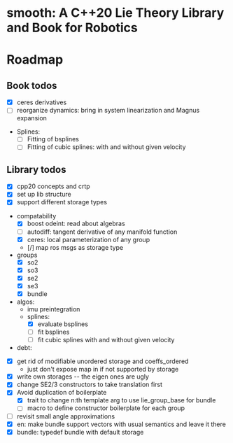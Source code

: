 # smooth: A C++20 Lie Theory Library and Book for Robotics

# Roadmap

## Book todos

- [x] ceres derivatives
- [ ] reorganize dynamics: bring in system linearization and Magnus expansion
- Splines:
  - [ ] Fitting of bsplines
  - [ ] Fitting of cubic splines: with and without given velocity

## Library todos

- [x] cpp20 concepts and crtp
- [x] set up lib structure
- [x] support different storage types
- compatability
  - [x] boost odeint: read about algebras
  - [ ] autodiff: tangent derivative of any manifold function
  - [x] ceres: local parameterization of any group
  - [/] map ros msgs as storage type
- groups
  - [x] so2
  - [x] so3
  - [x] se2
  - [x] se3
  - [x] bundle
- algos:
  - imu preintegration
  - splines:
    - [x] evaluate bsplines
    - [ ] fit bsplines
    - [ ] fit cubic splines with and without given velocity
- debt:
 - [x] get rid of modifiable unordered storage and coeffs_ordered
    - just don't expose map in if not supported by storage
 - [x] write own storages -- the eigen ones are ugly
 - [x] change SE2/3 constructors to take translation first
 - [x] Avoid duplication of boilerplate
   - [x] trait to change n:th template arg to use lie_group_base for bundle
   - [ ] macro to define constructor boilerplate for each group
 - [ ] revisit small angle approximations
 - [x] en: make bundle support vectors with usual semantics and leave it there
 - [x] bundle: typedef bundle with default storage
